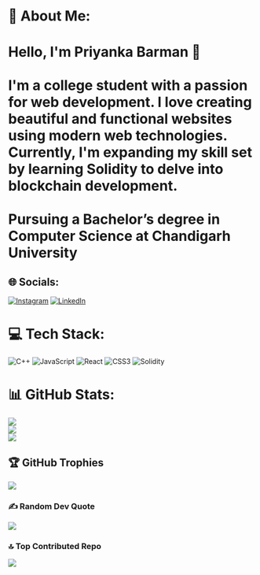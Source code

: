 # 💫 About Me:
# Hello, I'm Priyanka Barman 👋<br><br>I'm a college student with a passion for web development. I love creating beautiful and functional websites using modern web technologies. Currently, I'm expanding my skill set by learning Solidity to delve into blockchain development.<br><br>**Pursuing a Bachelor’s degree** in Computer Science at Chandigarh University<br>


## 🌐 Socials:
[![Instagram](https://img.shields.io/badge/Instagram-%23E4405F.svg?logo=Instagram&logoColor=white)](https://instagram.com/https://www.instagram.com/priyanka_barman1604?igsh=ZDgzZng1MnE1N3po) [![LinkedIn](https://img.shields.io/badge/LinkedIn-%230077B5.svg?logo=linkedin&logoColor=white)](https://linkedin.com/in/https://www.linkedin.com/in/priyanka-barman-5215b8247) 

# 💻 Tech Stack:
![C++](https://img.shields.io/badge/c++-%2300599C.svg?style=for-the-badge&logo=c%2B%2B&logoColor=white) ![JavaScript](https://img.shields.io/badge/javascript-%23323330.svg?style=for-the-badge&logo=javascript&logoColor=%23F7DF1E) ![React](https://img.shields.io/badge/react-%2320232a.svg?style=for-the-badge&logo=react&logoColor=%2361DAFB) ![CSS3](https://img.shields.io/badge/css3-%231572B6.svg?style=for-the-badge&logo=css3&logoColor=white) ![Solidity](https://img.shields.io/badge/Solidity-%23363636.svg?style=for-the-badge&logo=solidity&logoColor=white)
# 📊 GitHub Stats:
![](https://github-readme-stats.vercel.app/api?username=Barmanpriyanka&theme=radical&hide_border=false&include_all_commits=false&count_private=false)<br/>
![](https://github-readme-streak-stats.herokuapp.com/?user=Barmanpriyanka&theme=radical&hide_border=false)<br/>
![](https://github-readme-stats.vercel.app/api/top-langs/?username=Barmanpriyanka&theme=radical&hide_border=false&include_all_commits=false&count_private=false&layout=compact)

## 🏆 GitHub Trophies
![](https://github-profile-trophy.vercel.app/?username=Barmanpriyanka&theme=radical&no-frame=false&no-bg=false&margin-w=4)

### ✍️ Random Dev Quote
![](https://quotes-github-readme.vercel.app/api?type=horizontal&theme=radical)

### 🔝 Top Contributed Repo
![](https://github-contributor-stats.vercel.app/api?username=Barmanpriyanka&limit=5&theme=dark&combine_all_yearly_contributions=true)

<!-- Proudly created with GPRM ( https://gprm.itsvg.in ) -->

